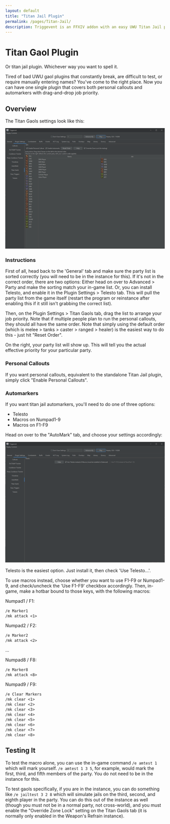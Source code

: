 ```yaml
---
layout: default
title: "Titan Jail Plugin"
permalink: /pages/Titan-Jail/
description: Triggevent is an FFXIV addon with an easy UWU Titan Jail plugin (both personal callouts and automarks - compare to Jail_plugin.dll and Triggernometry)
---
```


[//]: # (Title: Triggevent Titan Gaol / Jail Plugin / Automarker)

[//]: # (Author: XP)

[//]: # (Tags: #ffxiv, #triggevent, #trigger, #jail, #gaol, #automarker)

[//]: # (Description: Triggevent's jail/gaol plugin provides both a personal callout and automarkers and is easier to set up)

# Titan Gaol Plugin

Or titan jail plugin. Whichever way you want to spell it.

Tired of bad UWU gaol plugins that constantly break, are difficult to test, or require manually entering names? You've come
to the right place. Now you can have one single plugin that covers both personal callouts and automarkers with 
drag-and-drop job priority.

## Overview

The Titan Gaols settings look like this:

![Titan Jail Settings Panel](titan-gaol.png)

### Instructions

First of all, head back to the 'General' tab and make sure the party list is sorted correctly (you will need to be 
in the instance for this). If it's not in the correct order, there are two options: Either head on over to
Advanced > Party and make the sorting match your in-game list. Or, you can install Telesto, and enable it in the 
Plugin Settings > Telesto tab. This will pull the party list from the game itself (restart the program or 
reinstance after enabling this if it still isn't grabbing the correct list). 

Then, on the Plugin Settings > Titan Gaols tab, drag the list to arrange your job priority. Note that if multiple people
plan to run the personal callouts, they should all have the same order. Note that simply using the default order (which
is melee > tanks > caster > ranged > healer) is the easiest way to do this - just hit "Reset Order".

On the right, your party list will show up. This will tell you the actual effective priority for your particular party.

### Personal Callouts

If you want personal callouts, equivalent to the standalone Titan Jail plugin, simply click "Enable Personal Callouts".

### Automarkers

If you want titan jail automarkers, you'll need to do one of three options:
- Telesto
- Macros on Numpad1-9
- Macros on F1-F9

Head on over to the "AutoMark" tab, and choose your settings accordingly:

![Automarks Configuration Panel](auto-marks.png)

Telesto is the easiest option. Just install it, then check 'Use Telesto...'.

To use macros instead, choose whether you want to use F1-F9 or Numpad1-9, and check/uncheck the 'Use F1-F9' checkbox
accordingly. Then, in-game, make a hotbar bound to those keys, with the following macros:

Numpad1 / F1:

```
/e Marker1
/mk attack <1>
```

Numpad2 / F2:
```
/e Marker2
/mk attack <2>
```

...

Numpad8 / F8:
```
/e Marker8
/mk attack <8>
```

Numpad9 / F9:
```
/e Clear Markers
/mk clear <1>
/mk clear <2>
/mk clear <3>
/mk clear <4>
/mk clear <5>
/mk clear <6>
/mk clear <7>
/mk clear <8>
```

## Testing It

To test the macro alone, you can use the in-game command `/e amtest 1` which will mark yourself. `/e amtest 1 3 5`, 
for example, would mark the first, third, and fifth members of the party. You do not need to be in the instance for 
this.

To test gaols specifically, if you are in the instance, you can do something like `/e jailtest 3 2 8` which will 
simulate jails on the third, second, and eighth player in the party. You can do this out of the instance as well 
(though you must not be in a normal party, not cross-world), and you must enable the "Override Zone Lock" setting on 
the Titan Gaols tab (it is normally only enabled in the Weapon's Refrain instance).